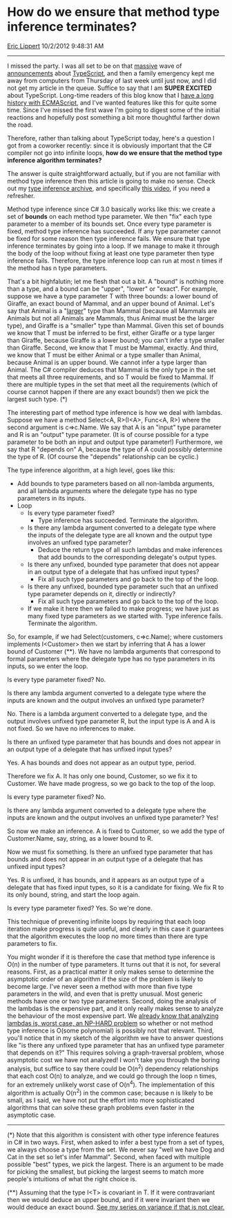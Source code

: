 <div id="page">

# How do we ensure that method type inference terminates?

[Eric Lippert](https://social.msdn.microsoft.com/profile/Eric%20Lippert) 10/2/2012 9:48:31 AM

-----

<div id="content">

<div class="mine">

I missed the party. I was all set to be on that [massive](http://blogs.msdn.com/b/somasegar/archive/2012/10/01/typescript-javascript-development-at-application-scale.aspx) wave of [announcements](https://channel9.msdn.com/posts/Anders-Hejlsberg-Introducing-TypeScript) about [TypeScript](http://www.typescriptlang.org/), and then a family emergency kept me away from computers from Thursday of last week until just now, and I did not get my article in the queue. Suffice to say that I am **SUPER EXCITED** about TypeScript. Long-time readers of this blog know that I [have a long history with ECMAScript](http://blogs.msdn.com/b/ericlippert/archive/tags/jscript/), and I've wanted features like this for quite some time. Since I've missed the first wave I'm going to digest some of the initial reactions and hopefully post something a bit more thoughtful farther down the road.

Therefore, rather than talking about TypeScript today, here's a question I got from a coworker recently: since it is obviously important that the C\# compiler not go into infinite loops, **how do we ensure that the method type inference algorithm terminates?**

The answer is quite straightforward actually, but if you are not familiar with method type inference then this article is going to make no sense. Check out my [type inference archive](http://blogs.msdn.com/b/ericlippert/archive/tags/type+inference/), and specifically [this video](http://blogs.msdn.com/b/ericlippert/archive/2006/11/17/a-face-made-for-email-part-three.aspx), if you need a refresher.

Method type inference since C\# 3.0 basically works like this: we create a set of **bounds** on each method type parameter. We then "fix" each type parameter to a member of its bounds set. Once every type parameter is fixed, method type inference has succeeded. If any type parameter cannot be fixed for some reason then type inference fails. We ensure that type inference terminates by going into a loop. If we manage to make it through the body of the loop without fixing at least one type parameter then type inference fails. Therefore, the type inference loop can run at most n times if the method has n type parameters.

That's a bit highfalutin; let me flesh that out a bit. A "bound" is nothing more than a type, and a bound can be "upper", "lower" or "exact". For example, suppose we have a type parameter T with three bounds: a lower bound of Giraffe, an exact bound of Mammal, and an upper bound of Animal. Let's say that Animal is a "[larger](http://blogs.msdn.com/b/ericlippert/archive/2007/10/16/covariance-and-contravariance-in-c-part-one.aspx)" type than Mammal (because all Mammals are Animals but not all Animals are Mammals, thus Animal must be the larger type), and Giraffe is a "smaller" type than Mammal. Given this set of bounds we know that T must be inferred to be first, either Giraffe or a type larger than Giraffe, because Giraffe is a lower bound; you can't infer a type smaller than Giraffe. Second, we know that T must be Mammal, exactly. And third, we know that T must be either Animal or a type smaller than Animal, because Animal is an upper bound. We cannot infer a type larger than Animal. The C\# compiler deduces that Mammal is the only type in the set that meets all three requirements, and so T would be fixed to Mammal. If there are multiple types in the set that meet all the requirements (which of course cannot happen if there are any exact bounds\!) then we pick the largest such type. (\*)

The interesting part of method type inference is how we deal with lambdas. Suppose we have a method <span class="code">Select\<A, R\>(I\<A\>, Func\<A, R\>)</span> where the second argument is <span class="code">c=\>c.Name</span>. We say that A is an "input" type parameter and R is an "output" type parameter. (It is of course possible for a type parameter to be both an input and output type parameter\!) Furthermore, we say that R "depends on" A, because the type of A could possibly determine the type of R. (Of course the "depends" relationship can be cyclic.)

The type inference algorithm, at a high level, goes like this:

  - Add bounds to type parameters based on all non-lambda arguments, and all lambda arguments where the delegate type has no type parameters in its inputs.
  - Loop
      - Is every type parameter fixed?
          - Type inference has succeeded. Terminate the algorithm.
      - Is there any lambda argument converted to a delegate type where the inputs of the delegate type are all known and the output type involves an unfixed type parameter?
          - Deduce the return type of all such lambdas and make inferences that add bounds to the corresponding delegate's output types.
      - Is there any unfixed, bounded type parameter that does not appear in an output type of a delegate that has unfixed input types?
          - Fix all such type parameters and go back to the top of the loop.
      - Is there any unfixed, bounded type parameter such that an unfixed type parameter depends on it, directly or indirectly?
          - Fix all such type parameters and go back to the top of the loop.
      - If we make it here then we failed to make progress; we have just as many fixed type parameters as we started with. Type inference fails. Terminate the algorithm.

So, for example, if we had <span class="code">Select(customers, c=\>c.Name);</span> where customers implements I\<Customer\> then we start by inferring that A has a lower bound of Customer (\*\*). We have no lambda arguments that correspond to formal parameters where the delegate type has no type parameters in its inputs, so we enter the loop.

Is every type parameter fixed? No.

Is there any lambda argument converted to a delegate type where the inputs are known and the output involves an unfixed type parameter?

No. There is a lambda argument converted to a delegate type, and the output involves unfixed type parameter R, but the input type is A and A is not fixed. So we have no inferences to make.

Is there an unfixed type parameter that has bounds and does not appear in an output type of a delegate that has unfixed input types?

Yes. A has bounds and does not appear as an output type, period.

Therefore we fix A. It has only one bound, Customer, so we fix it to Customer. We have made progress, so we go back to the top of the loop.

Is every type parameter fixed? No.

Is there any lambda argument converted to a delegate type where the inputs are known and the output involves an unfixed type parameter? Yes\!

So now we make an inference. A is fixed to Customer, so we add the type of Customer.Name, say, string, as a lower bound to R.

Now we must fix something. Is there an unfixed type parameter that has bounds and does not appear in an output type of a delegate that has unfixed input types?

Yes. R is unfixed, it has bounds, and it appears as an output type of a delegate that has fixed input types, so it is a candidate for fixing. We fix R to its only bound, string, and start the loop again.

Is every type parameter fixed? Yes. So we're done.

This technique of preventing infinite loops by requiring that each loop iteration make progress is quite useful, and clearly in this case it guarantees that the algorithm executes the loop no more times than there are type parameters to fix.

You might wonder if it is therefore the case that method type inference is O(n) in the number of type parameters. It turns out that it is not, for several reasons. First, as a practical matter it only makes sense to determine the asymptotic order of an algorithm if the size of the problem is likely to become large. I've never seen a method with more than five type parameters in the wild, and even that is pretty unusual. Most generic methods have one or two type parameters. Second, doing the analysis of the lambdas is the expensive part, and it only really makes sense to analyze the behaviour of the most expensive part. We [already know that analyzing lambdas is, worst case, an NP-HARD problem](http://blogs.msdn.com/b/ericlippert/archive/2007/03/28/lambda-expressions-vs-anonymous-methods-part-five.aspx) so whether or not method type inference is O(some polynomial) is possibly not that relevant. Third, you'll notice that in my sketch of the algorithm we have to answer questions like "is there any unfixed type parameter that has an unfixed type parameter that depends on it?" This requires solving a graph-traversal problem, whose asymptotic cost we have not analyzed\! I won't take you through the boring analysis, but suffice to say there could be O(n<sup>2</sup>) dependency relationships that each cost O(n) to analyze, and we could go through the loop n times, for an extremely unlikely worst case of O(n<sup>4</sup>). The implementation of this algorithm is actually O(n<sup>2</sup>) in the common case; because n is likely to be small, as I said, we have not put the effort into more sophisticated algorithms that can solve these graph problems even faster in the asymptotic case.

-----

(\*) Note that this algorithm is consistent with other type inference features in C\# in two ways. First, when asked to infer a best type from a set of types, we always choose a type from the set. We never say "well we have Dog and Cat in the set so let's infer Mammal". Second, when faced with multiple possible "best" types, we pick the largest. There is an argument to be made for picking the smallest, but picking the largest seems to match more people's intuitions of what the right choice is.

(\*\*) Assuming that the type I\<T\> is covariant in T. If it were contravariant then we would deduce an upper bound, and if it were invariant then we would deduce an exact bound. [See my series on variance if that is not clear.](http://blogs.msdn.com/b/ericlippert/archive/tags/covariance+and+contravariance/)

</div>

</div>

</div>

